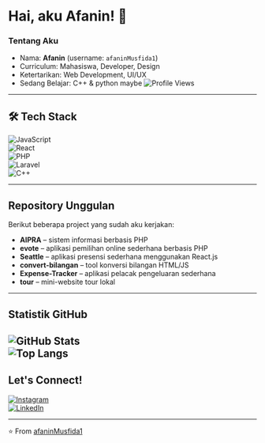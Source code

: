 # Hai, aku Afanin! 👋

### Tentang Aku
-  Nama: **Afanin** (username: `afaninMusfida1`)
-  Curriculum: Mahasiswa, Developer, Design
-  Ketertarikan: Web Development, UI/UX
-  Sedang Belajar: C++ & python maybe
![Profile Views](https://komarev.com/ghpvc/?username=afaninMusfida1&style=flat-square&color=blue)
---

## 🛠️ Tech Stack
![JavaScript](https://img.shields.io/badge/JavaScript-F7DF1E?style=for-the-badge&logo=javascript&logoColor=black)  
![React](https://img.shields.io/badge/React-61DAFB?style=for-the-badge&logo=react&logoColor=black)  
![PHP](https://img.shields.io/badge/PHP-777BB4?style=for-the-badge&logo=php&logoColor=white)  
![Laravel](https://img.shields.io/badge/Laravel-FF2D20?style=for-the-badge&logo=laravel&logoColor=white)  
![C++](https://img.shields.io/badge/C++-00599C?style=for-the-badge&logo=cplusplus&logoColor=white)


---

##  Repository Unggulan
Berikut beberapa project yang sudah aku kerjakan:
- **AIPRA** – sistem informasi berbasis PHP
- **evote** – aplikasi pemilihan online sederhana berbasis PHP
- **Seattle** – aplikasi presensi sederhana menggunakan React.js
- **convert-bilangan** – tool konversi bilangan HTML/JS
- **Expense-Tracker** – aplikasi pelacak pengeluaran sederhana
- **tour** – mini-website tour lokal

---

##  Statistik GitHub
![GitHub Stats](https://github-readme-stats.vercel.app/api?username=afaninMusfida1&show_icons=true&theme=tokyonight)  
![Top Langs](https://github-readme-stats.vercel.app/api/top-langs/?username=afaninMusfida1&layout=compact&theme=tokyonight)
---

##  Let's Connect!
[![Instagram](https://img.shields.io/badge/Instagram-E4405F?style=for-the-badge&logo=instagram&logoColor=white)](https://www.instagram.com/afaniwn)  
[![LinkedIn](https://img.shields.io/badge/LinkedIn-0A66C2?style=for-the-badge&logo=linkedin&logoColor=white)](https://www.linkedin.com/in/afanin-musfida-414833317)

---

⭐️ From [afaninMusfida1](https://github.com/afaninMusfida1)

